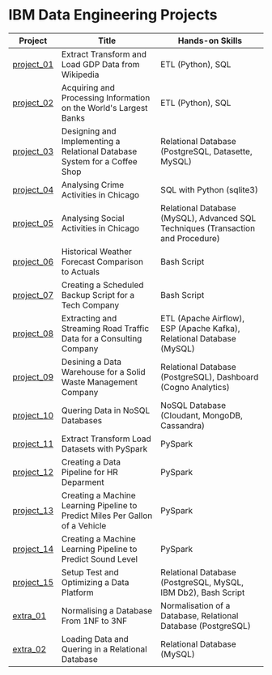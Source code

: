 # IBM Data Engineering Projects

| Project | Title | Hands-on Skills |
| ------------- | ------------- | ------------- |
| [project_01](project_01) | Extract Transform and Load GDP Data from Wikipedia | ETL (Python), SQL |
| [project_02](project_02) | Acquiring and Processing Information on the World's Largest Banks | ETL (Python), SQL |
| [project_03](project_03) | Designing and Implementing a Relational Database System for a Coffee Shop | Relational Database (PostgreSQL, Datasette, MySQL) |
| [project_04](project_04) | Analysing Crime Activities in Chicago | SQL with Python (sqlite3) |
| [project_05](project_05) | Analysing Social Activities in Chicago | Relational Database (MySQL), Advanced SQL Techniques (Transaction and Procedure) |
| [project_06](project_06) | Historical Weather Forecast Comparison to Actuals | Bash Script |
| [project_07](project_07) | Creating a Scheduled Backup Script for a Tech Company | Bash Script |
| [project_08](project_08) | Extracting and Streaming Road Traffic Data for a Consulting Company | ETL (Apache Airflow), ESP (Apache Kafka), Relational Database (MySQL) |
| [project_09](project_09) | Desining a Data Warehouse for a Solid Waste Management Company | Relational Database (PostgreSQL), Dashboard (Cogno Analytics) |
| [project_10](project_10) | Quering Data in NoSQL Databases | NoSQL Database (Cloudant, MongoDB, Cassandra) |
| [project_11](project_11) | Extract Transform Load Datasets with PySpark | PySpark |
| [project_12](project_12) | Creating a Data Pipeline for HR Deparment | PySpark |
| [project_13](project_13) | Creating a Machine Learning Pipeline to Predict Miles Per Gallon of a Vehicle | PySpark |
| [project_14](project_14) | Creating a Machine Learning Pipeline to Predict Sound Level | PySpark |
| [project_15](project_15) | Setup Test and Optimizing a Data Platform | Relational Database (PostgreSQL, MySQL, IBM Db2), Bash Script |
| [extra_01](extra_01) | Normalising a Database From 1NF to 3NF | Normalisation of a Database, Relational Database (PostgreSQL) |
| [extra_02](extra_02) | Loading Data and Quering in a Relational Database | Relational Database (MySQL) |
